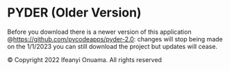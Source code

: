 # PYDER (Older Version)
Before you download there is a newer version of this application @https://github.com/pycodeapps/pyder-2.0: changes will stop being made on the 1/1/2023 you can still download the project but updates will cease.

© Copyright 2022 Ifeanyi Onuama. All rights reserved
